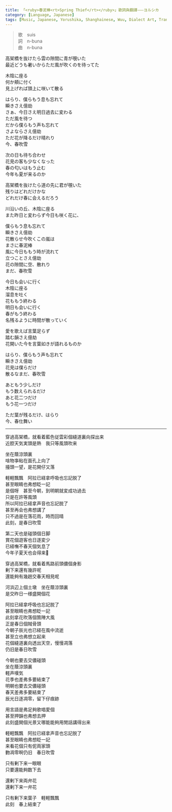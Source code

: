 ```yaml
---
title: 「<ruby>春泥棒<rt>Spring Thief</rt></ruby>」歌詞與翻譯⸺ヨルシカ
category: [Language, Japanese]
tags: [Music, Japanese, Yorushika, Shanghainese, Wuu, Dialect Art, Translation]
---
```


<p>
<blockquote>
歌　suis<br>
詞　n-buna<br>
曲　n-buna
</blockquote>
</p>

<div lang=ja>
<p>高架橋を抜けたら雲の隙間に青が覗いた<br />最近どうも暑いからただ風が吹くのを待ってた</p><p>木陰に座る<br />何か頬に付く<br />見上げれば頭上に咲いて散る</p><!-- more --><p>はらり、僕らもう息も忘れて<br />瞬きさえ億劫<br />さぁ、今日さえ明日過去に変わる<br />ただ風を待つ<br />だから僕らもう声も忘れて<br />さよならさえ億劫<br />ただ花が降るだけ晴れり<br />今、春吹雪</p><p>次の日も待ち合わせ<br />花見の客も少なくなった<br />春の匂いはもう止む<br />今年も夏が来るのか</p><p>高架橋を抜けたら道の先に君が覗いた<br />残りはどれだけかな<br />どれだけ春に会えるだろう</p><p>川沿いの丘、木陰に座る<br />また昨日と変わらず今日も咲く花に、</p><p>僕らもう息も忘れて<br />瞬きさえ億劫<br />花散らせ今吹くこの嵐は<br />まさに春泥棒<br />風に今日ももう時が流れて<br />立つことさえ億劫<br />花の隙間に空、散れり<br />まだ、春吹雪</p><p>今日も会いに行く<br />木陰に座る<br />溜息を吐く<br />花ももう終わる<br />明日も会いに行く<br />春がもう終わる<br />名残るように時間が散っていく</p><p>愛を歌えば言葉足らず<br />踏む韻さえ億劫<br />花開いた今を言葉如きが語れるものか</p><p>はらり、僕らもう声も忘れて<br />瞬きさえ億劫<br />花見は僕らだけ<br />散るなまだ、春吹雪</p><p>あともう少しだけ<br />もう数えられるだけ<br />あと花二つだけ<br />もう花一つだけ</p><p>ただ葉が残るだけ、はらり<br />今、春仕舞い</p>
</div>

<hr>

<p>穿過高架橋，就看着藍色従雲彩個縫道裏向探出来<br>近腔天気実頭是熱　我只等風頭吹来</p><p>坐在蔭涼頭裏<br>啥物亊粘在面孔上向了<br>擡頭一望，是花開仔又落</p><p>軽軽飄飄　阿拉已経拿呼吸也忘記脱了<br>甚至眼睛也弗想眨一記<br>是個呀　甚至今朝，到明朝就変成功過去<br>只是在許等風頭<br>所以阿拉已経拿声音也忘記脱了<br>甚至再会也弗想講了<br>只不過是在落花雨，時而回晴<br>此刻，是春日吹雪</p><p>第二天也是碰頭個日脚<br>賞花個遊客也日逐変少<br>已経嘸不春天個気息了<br>今年子夏天也会得来𠲎</p><p>穿過高架橋，就看着馬路前頭儂個身影<br>剰下来還有幾許呢<br>還能夠有幾趟交春天相見呢</p><p>河浜辺上個土墩　坐在蔭涼頭裏<br>是交昨日一様盛開個花</p><p>阿拉已経拿呼吸也忘記脱了<br>甚至眼睛也弗想眨一記<br>此刻拿花吹落個箇陣大風<br>正是春日個賊骨頭<br>今朝子辰光也已経在風中流逝<br>甚至立也弗想立起来<br>花個縫道裏向透出天空，慢慢凋落<br>仍旧是春日吹雪</p><p>今朝也要去交儂碰頭<br>坐在蔭涼頭裏<br>軽声嘆気<br>花季也差弗多要結束了<br>明朝也要去交儂碰頭<br>春天差弗多要結束了<br>辰光日逐凋零，留下仔痕跡</p><p>用言語是弗足夠歌唱愛個<br>甚至押韻也弗想去押<br>此刻盛開個光景又哪能能夠用閒話講得出来</p><p>軽軽飄飄　阿拉已経拿声音也忘記脱了<br>甚至眼睛也弗想眨一記<br>来看花個只有伲両家頭<br>覅凋零啊仍旧　春日吹雪</p><p>只有剰下来一眼眼<br>只要還能夠数下去</p><p>還剰下来両弁花<br>還剰下来一弁花</p><p>只有剰下来葉子　軽軽飄飄<br>此刻　春上結束了</p>

